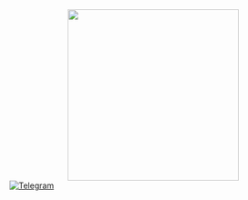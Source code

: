 <div id="header" align="center">
  <img src="https://media.giphy.com/media/xTiTnoUnHxVaaVNWhO/giphy.gif" width="300"/>
</div>

<div id="https://t.me/Kant26">
  <a href="your-linkedin-URL">
    <img src="https://img.shields.io/badge/telegram-blue?logo=telegram&logoColor=white&style=for-the-badge" alt="Telegram"/>
  </a>
</div>
